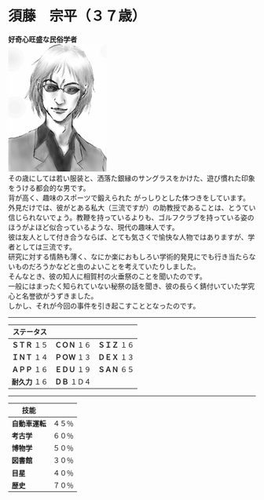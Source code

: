 # 須藤　宗平（３７歳）
**好奇心旺盛な民俗学者**  
![](..\003_Picture\01_須藤_宗平.gif)   
その歳にしては若い服装と、洒落た銀縁のサングラスをかけた、遊び慣れた印象をうける都会的な男です。  
背が高く、趣味のスポーツで鍛えられた がっしりとした体つきをしています。  
外見だけでは、彼がとある私大（三流ですが）の助教授であることは、とうてい信じられないでょう。教鞭を持っているよりも、ゴルフクラブを持っている姿のほうがよほど似合っているような、現代の趣味人です。  
彼は友人として付き合うならば、とても気さくで愉快な人物ではありますが、学者としては三流です。  
研究に対する情熱も薄く、なにか楽におもしろい学術的発見にでも行き当たらないものだろうかなどと虫のよいことを考えていたりしました。  
そんなとき、彼の知人に相賀村の火垂祭のことを聞いたのです。  
一般にはまったく知られていない秘祭の話を聞き、彼の長らく錆付いていた学究心と名誉欲がうずきました。  
しかし、それが今回の事件を引き起こすこととなったのです。  

---

ステータス|||
---|---|---|
**ＳＴＲ** １５|**ＣＯＮ** １６|**ＳＩＺ** １６|
**ＩＮＴ** １４|**ＰＯＷ** １３|**ＤＥＸ** １３|
**ＡＰＰ** １６|**ＥＤＵ** １９|**ＳＡＮ** ６５|
**耐久力** １６|**ＤＢ** １Ｄ４| 

---

技能||
---|---|
**自動車運転**|４５％  
**考古学**|６０％  
**博物学**|５０％  
**図書館**|３０％  
**目星**|４０％  
**歴史**|７０％	